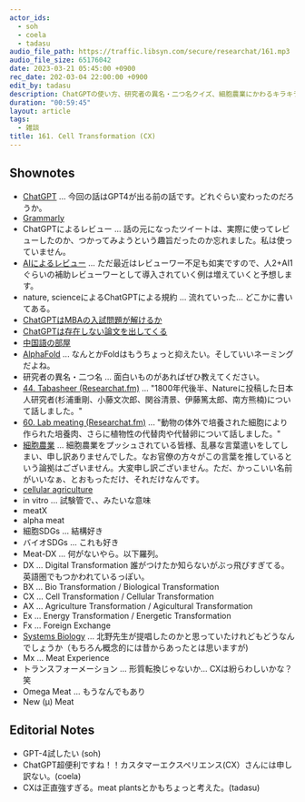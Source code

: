 ```yaml
---
actor_ids:
  - soh
  - coela
  - tadasu
audio_file_path: https://traffic.libsyn.com/secure/researchat/161.mp3 
audio_file_size: 65176042
date: 2023-03-21 05:45:00 +0900
rec_date: 202-03-04 22:00:00 +0900
edit_by: tadasu
description: ChatGPTの使い方、研究者の異名・二つ名クイズ、細胞農業にかわるキラキラネームについて話し合いました。
duration: "00:59:45"
layout: article
tags:
  - 雑談
title: 161. Cell Transformation (CX)
---
```


## Shownotes
- [ChatGPT](https://openai.com/blog/chatgpt) ... 今回の話はGPT4が出る前の話です。どれぐらい変わったのだろうか。
- [Grammarly](https://www.grammarly.com/)
- ChatGPTによるレビュー ... 話の元になったツイートは、実際に使ってレビューしたのか、つかってみようという趣旨だったのか忘れました。私は使っていません。
- [AIによるレビュー](https://twitter.com/DonIngber/status/1636184027274027012) ... ただ最近はレビューワー不足も如実ですので、人2+AI1ぐらいの補助レビューワーとして導入されていく例は増えていくと予想します。
- nature, scienceによるChatGPTによる規約 ... 流れていった... どこかに書いてある。
- [ChatGPTはMBAの入試問題が解けるか](https://mackinstitute.wharton.upenn.edu/wp-content/uploads/2023/01/Christian-Terwiesch-Chat-GTP-1.24.pdf)
- [ChatGPTは存在しない論文を出してくる](https://twitter.com/nhinshirhi/status/1635919444164902912)
- [中国語の部屋](https://ja.wikipedia.org/wiki/%E4%B8%AD%E5%9B%BD%E8%AA%9E%E3%81%AE%E9%83%A8%E5%B1%8B)
- [AlphaFold](https://alphafold.ebi.ac.uk/) ... なんとかFoldはもうちょっと抑えたい。そしていいネーミングだよね。
- 研究者の異名・二つ名 ... 面白いものがあればぜひ教えてください。
- [44. Tabasheer (Researchat.fm)](https://researchat.fm/episode/44) ... "1800年代後半、Natureに投稿した日本人研究者(杉浦重剛、小藤文次郎、関谷清景、伊藤篤太郎、南方熊楠)について話しました。"
- [60. Lab meating (Researchat.fm)](https://researchat.fm/episode/60) ... "動物の体外で培養された細胞により作られた培養肉、さらに植物性の代替肉や代替卵について話しました。"
- [細胞農業](https://ja.wikipedia.org/wiki/%E7%B4%B0%E8%83%9E%E8%BE%B2%E6%A5%AD) ... 細胞農業をプッシュされている皆様、乱暴な言葉遣いをしてしまい、申し訳ありませんでした。なお官僚の方々がこの言葉を推しているという論拠はございません。大変申し訳ございません。ただ、かっこいい名前がいいなぁ、とおもっただけ、それだけなんです。
- [cellular agriculture](https://new-harvest.org/what-is-cellular-agriculture/)
- in vitro ... 試験管で、、みたいな意味
- meatX 
- alpha meat
- 細胞SDGs ... 結構好き
- バイオSDGs ... これも好き
- Meat-DX ... 何がないやら。以下羅列。
- DX ... Digital Transformation 誰がつけたか知らないがぶっ飛びすぎてる。英語圏でもつかわれているっぽい。
- BX ... Bio Transformation / Biological Transformation
- CX ... Cell Transformation / Cellular Transformation
- AX ... Agriculture Transformation / Agicultural Transformation
- Ex ... Energy Transformation / Energetic Transformation
- Fx ... Foreign Exchange
- [Systems Biology](https://ja.wikipedia.org/wiki/%E3%82%B7%E3%82%B9%E3%83%86%E3%83%A0%E7%94%9F%E7%89%A9%E5%AD%A6) ... 北野先生が提唱したのかと思っていたけれどもどうなんでしょうか（もちろん概念的には昔からあったとは思いますが)
- Mx ... Meat Experience
- トランスフォーメーション … 形質転換じゃないか... CXは紛らわしいかな？笑
- Omega Meat ... もうなんでもあり
- New (µ) Meat

## Editorial Notes
- GPT-4試したい (soh)
- ChatGPT超便利ですね！！カスタマーエクスペリエンス(CX）さんには申し訳ない。(coela)
- CXは正直強すぎる。meat plantsとかもちょっと考えた。(tadasu)
